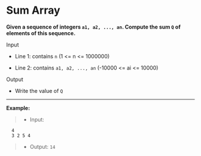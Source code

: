 # Sum Array
**Given a sequence of integers `a1, a2, ..., an`. Compute the sum `Q` of elements of this sequence.**

Input  

- Line 1: contains `n` (1 <= n <= 1000000)

- Line 2: contains `a1, a2, ..., an` (-10000 <= ai <= 10000)

Output

- Write the value of `Q`

---

**Example:**
> - Input:
```
  4
  3 2 5 4
```
> - Output: `14`
